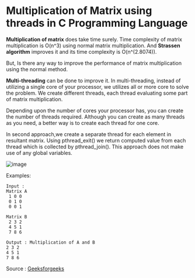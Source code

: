 # Multiplication of Matrix using threads in C Programming Language

**Multiplication of matrix** does take time surely. Time complexity of matrix multiplication is O(n^3) using normal matrix multiplication. And **Strassen algorithm** improves it and its time complexity is O(n^(2.8074)).

But, Is there any way to improve the performance of matrix multiplication using the normal method. 

**Multi-threading** can be done to improve it. In multi-threading, instead of utilizing a single core of your processor, we utilizes all or more core to solve the problem.
We create different threads, each thread evaluating some part of matrix multiplication. 

Depending upon the number of cores your processor has, you can create the number of threads required. Although you can create as many threads as you need, a better way is to create each thread for one core.

In second approach,we create a separate thread for each element in resultant matrix. Using pthread_exit() we return computed value from each thread which is collected by pthread_join(). This approach does not make use of any global variables.

![image](https://user-images.githubusercontent.com/15093808/153595020-f942aa50-f764-4877-8b74-546b9cf31261.png)

Examples: 
```
Input : 
Matrix A
 1 0 0
 0 1 0
 0 0 1

Matrix B
 2 3 2
 4 5 1
 7 8 6

Output : Multiplication of A and B
2 3 2
4 5 1
7 8 6

```
Source : [Geeksforgeeks](https://www.geeksforgeeks.org/multiplication-of-matrix-using-threads/)
